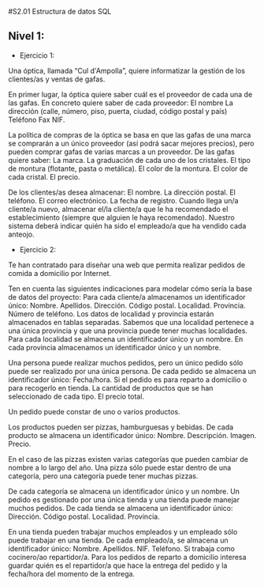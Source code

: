 
#S2.01 Estructura de datos SQL

## Nivel 1: 

  * Ejercicio 1:

Una óptica, llamada “Cul d'Ampolla”, quiere informatizar la gestión de los clientes/as y ventas de gafas.

En primer lugar, la óptica quiere saber cuál es el proveedor de cada una de las gafas. En concreto quiere saber de cada proveedor:
El nombre
La dirección (calle, número, piso, puerta, ciudad, código postal y país)
Teléfono
Fax
NIF.

La política de compras de la óptica se basa en que las gafas de una marca se comprarán a un único proveedor (así podrá sacar mejores precios), pero pueden comprar gafas de varias marcas a un proveedor. De las gafas quiere saber:
La marca.
La graduación de cada uno de los cristales.
El tipo de montura (flotante, pasta o metálica).
El color de la montura.
El color de cada cristal.
El precio.

De los clientes/as desea almacenar:
El nombre.
La dirección postal.
El teléfono.
El correo electrónico.
La fecha de registro.
Cuando llega un/a cliente/a nuevo, almacenar el/la cliente/a que le ha recomendado el establecimiento (siempre que alguien le haya recomendado).
Nuestro sistema deberá indicar quién ha sido el empleado/a que ha vendido cada anteojo.

  * Ejercicio 2:

Te han contratado para diseñar una web que permita realizar pedidos de comida a domicilio por Internet.

Ten en cuenta las siguientes indicaciones para modelar cómo sería la base de datos del proyecto:
Para cada cliente/a almacenamos un identificador único:
Nombre.
Apellidos.
Dirección.
Código postal.
Localidad.
Provincia.
Número de teléfono.
Los datos de localidad y provincia estarán almacenados en tablas separadas. Sabemos que una localidad pertenece a una única provincia y que una provincia puede tener muchas localidades. Para cada localidad se almacena un identificador único y un nombre. En cada provincia almacenamos un identificador único y un nombre.

Una persona puede realizar muchos pedidos, pero un único pedido sólo puede ser realizado por una única persona. De cada pedido se almacena un identificador único:
Fecha/hora.
Si el pedido es para reparto a domicilio o para recogerlo en tienda.
La cantidad de productos que se han seleccionado de cada tipo.
El precio total.

Un pedido puede constar de uno o varios productos.


Los productos pueden ser pizzas, hamburguesas y bebidas. De cada producto se almacena un identificador único:
Nombre.
Descripción.
Imagen.
Precio.

En el caso de las pizzas existen varias categorías que pueden cambiar de nombre a lo largo del año. Una pizza sólo puede estar dentro de una categoría, pero una categoría puede tener muchas pizzas.


De cada categoría se almacena un identificador único y un nombre. Un pedido es gestionado por una única tienda y una tienda puede manejar muchos pedidos. De cada tienda se almacena un identificador único:
Dirección.
Código postal.
Localidad.
Provincia.


En una tienda pueden trabajar muchos empleados y un empleado sólo puede trabajar en una tienda. De cada empleado/a, se almacena un identificador único:
Nombre.
Apellidos.
NIF.
Teléfono.
Si trabaja como cocinero/ao repartidor/a. Para los pedidos de reparto a domicilio interesa guardar quién es el repartidor/a que hace la entrega del pedido y la fecha/hora del momento de la entrega.
